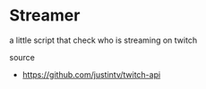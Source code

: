 Streamer
====

a little script that check who is streaming on twitch

source
* https://github.com/justintv/twitch-api
